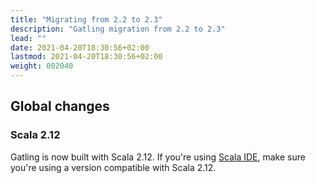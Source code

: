 ```yaml
---
title: "Migrating from 2.2 to 2.3"
description: "Gatling migration from 2.2 to 2.3"
lead: ""
date: 2021-04-20T18:30:56+02:00
lastmod: 2021-04-20T18:30:56+02:00
weight: 002040
---
```


## Global changes

### Scala 2.12

Gatling is now built with Scala 2.12.
If you're using [Scala IDE](http://scala-ide.org/index.html), make sure you're using a version compatible with Scala 2.12.
